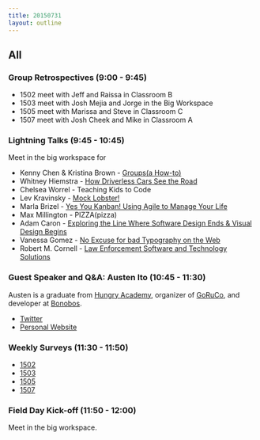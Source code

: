 ```yaml
---
title: 20150731
layout: outline
---
```


## All

### Group Retrospectives (9:00 - 9:45)

* 1502 meet with Jeff and Raissa in Classroom B
* 1503 meet with Josh Mejia and Jorge in the Big Workspace
* 1505 meet with Marissa and Steve in Classroom C
* 1507 meet with Josh Cheek and Mike in Classroom A

### Lightning Talks (9:45 - 10:45)

Meet in the big workspace for

* Kenny Chen & Kristina Brown - [Groups(a How-to)](https://gist.github.com/kristinabrown/a4360701b899cc807959)
* Whitney Hiemstra - [How Driverless Cars See the Road](https://gist.github.com/whithub/93645e3e3d519d80d425)
* Chelsea Worrel - Teaching Kids to Code
* Lev Kravinsky - [Mock Lobster!](https://gist.github.com/levthedev/7cf717c5ff78014f2a23)
* Marla Brizel - [Yes You Kanban! Using Agile to Manage Your Life](https://gist.github.com/marlabrizel/97e3864d1fa0091efbad)
* Max Millington - PIZZA(pizza)
* Adam Caron - [Exploring the Line Where Software Design Ends & Visual Design Begins](https://gist.github.com/adamcaron/4413ae0598e5163007ac)
* Vanessa Gomez - [No Excuse for bad Typography on the Web](https://gist.github.com/vanegomez/0760da668eced70dcc00)
* Robert M. Cornell - [Law Enforcement Software and Technology Solutions](https://gist.github.com/RMCornell/ef6662da4c53bc9689e7)

### Guest Speaker and Q&A: Austen Ito (10:45 - 11:30)

Austen is a graduate from [Hungry Academy][ha], organizer of [GoRuCo][goruco], and developer at [Bonobos][].

* [Twitter](https://twitter.com/austenito)
* [Personal Website](https://www.austenito.com)

[ha]: http://www.hungryacademy.com
[goruco]: http://goruco.com
[Bonobos]: http://bonobos.com

### Weekly Surveys (11:30 - 11:50)

* [1502](https://docs.google.com/a/casimircreative.com/forms/d/1AazgLtnHY_mnn6Q7sn0D4rwA7Nre7PNyV2DrWwQ-wG0/viewform)
* [1503](https://docs.google.com/a/casimircreative.com/forms/d/1o50ml_kfEv_5J42BpwPJrq4JQW5uwwmL1_Y6zfiS-ug/viewform)
* [1505](https://docs.google.com/a/casimircreative.com/forms/d/1tfKXGd3sGrFihSLLIGPdeT3du9sGJTlGfp20lwbLNdE/viewform)
* [1507](https://docs.google.com/a/casimircreative.com/forms/d/1sj2ri5K3L8xdFfzRJCqCqINyxMR4ogCkTprqggZC1LE/viewform)

### Field Day Kick-off (11:50 - 12:00)

Meet in the big workspace.
